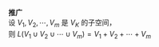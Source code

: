 **推广**    
设 $V_1,V_2,\cdots,V_m$ 是 $V_K$ 的子空间，    
则 $L(V_1\cup V_2\cup\cdots\cup V_m)    
=V_1+V_2+\cdots+V_m$     
    
